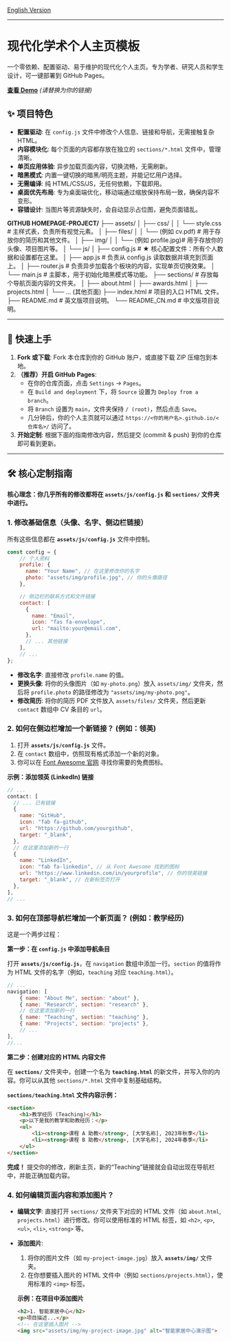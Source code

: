 [English Version](README.md)

---

# 现代化学术个人主页模板

一个零依赖、配置驱动、易于维护的现代化个人主页。专为学者、研究人员和学生设计，可一键部署到 GitHub Pages。

**[查看 Demo](https://your-github-username.github.io/your-repo-name/)**  _(请替换为你的链接)_

## ✨ 项目特色

- **配置驱动**: 在 `config.js` 文件中修改个人信息、链接和导航，无需接触复杂HTML。
- **内容模块化**: 每个页面的内容都存放在独立的 `sections/*.html` 文件中，管理清晰。
- **单页应用体验**: 异步加载页面内容，切换流畅，无需刷新。
- **暗黑模式**: 内置一键切换的暗黑/明亮主题，并能记忆用户选择。
- **无需编译**: 纯 HTML/CSS/JS，无任何依赖，下载即用。
- **桌面优先布局**: 专为桌面端优化，移动端通过缩放保持布局一致，确保内容不变形。
- **容错设计**: 当图片等资源缺失时，会自动显示占位图，避免页面错乱。

**GITHUB HOMEPAGE-PROJECT/**
├── assets/
│ ├── css/
│ │ └── style.css # 主样式表，负责所有视觉元素。
│ ├── files/
│ │ └── (例如 cv.pdf) # 用于存放你的简历和其他文件。
│ ├── img/
│ │ └── (例如 profile.jpg)# 用于存放你的头像、项目图片等。
│ └── js/
│ ├── config.js # ★ 核心配置文件：所有个人数据和设置都在这里。
│ ├── app.js # 负责从 config.js 读取数据并填充到页面上。
│ ├── router.js # 负责异步加载各个板块的内容，实现单页切换效果。
│ └── main.js # 主脚本，用于初始化暗黑模式等功能。
├── sections/ # 存放每个导航页面内容的文件夹。
│ ├── about.html
│ ├── awards.html
│ ├── projects.html
│ └── ... (其他页面)
├── index.html # 项目的入口 HTML 文件。
├── README.md # 英文版项目说明。
└── README_CN.md # 中文版项目说明。

---

## 🚀 快速上手

1. **Fork 或下载**: Fork 本仓库到你的 GitHub 账户，或直接下载 ZIP 压缩包到本地。
2. **（推荐）开启 GitHub Pages**:
   - 在你的仓库页面，点击 `Settings` -> `Pages`。
   - 在 `Build and deployment` 下，将 `Source` 设置为 `Deploy from a branch`。
   - 将 `Branch` 设置为 `main`，文件夹保持 `/ (root)`，然后点击 `Save`。
   - 几分钟后，你的个人主页就可以通过 `https://<你的用户名>.github.io/<仓库名>/` 访问了。
3. **开始定制**: 根据下面的指南修改内容，然后提交 (commit & push) 到你的仓库即可看到更新。

---

## 🛠️ 核心定制指南

**核心理念：你几乎所有的修改都将在 `assets/js/config.js` 和 `sections/` 文件夹中进行。**

### 1. 修改基础信息（头像、名字、侧边栏链接）

所有这些信息都在 **`assets/js/config.js`** 文件中控制。

```javascript
const config = {
    // 个人资料
    profile: {
      name: "Your Name", // 在这里修改你的名字
      photo: "assets/img/profile.jpg", // 你的头像路径
    },

    // 侧边栏的联系方式和文件链接
    contact: [
      {
        name: "Email",
        icon: "fas fa-envelope",
        url: "mailto:your@email.com",
      },
      // ... 其他链接
    ],
    // ...
};
```

- **修改名字**: 直接修改 `profile.name` 的值。
- **更换头像**: 将你的头像图片（如 `my-photo.png`）放入 `assets/img/` 文件夹，然后将 `profile.photo` 的路径修改为 `"assets/img/my-photo.png"`。
- **修改简历**: 将你的简历 PDF 文件放入 `assets/files/` 文件夹，然后更新 `contact` 数组中 CV 条目的 `url`。

### 2. 如何在侧边栏增加一个新链接？ (例如：领英)

1. 打开 **`assets/js/config.js`** 文件。
2. 在 `contact` 数组中，仿照现有格式添加一个新的对象。
3. 你可以在 [Font Awesome 官网](https://fontawesome.com/search?m=free) 寻找你需要的免费图标。

**示例：添加领英 (LinkedIn) 链接**

```javascript
// ...
contact: [
  // ... 已有链接
  {
    name: "GitHub",
    icon: "fab fa-github",
    url: "https://github.com/yourgithub",
    target: "_blank",
  },
  // 在这里添加新的一行
  {
    name: "LinkedIn",
    icon: "fab fa-linkedin", // 从 Font Awesome 找到的图标
    url: "https://www.linkedin.com/in/yourprofile", // 你的领英链接
    target: "_blank", // 在新标签页打开
  },
],
// ...
```

### 3. 如何在顶部导航栏增加一个新页面？ (例如：教学经历)

这是一个两步过程：

**第一步：在 `config.js` 中添加导航条目**

打开 **`assets/js/config.js`**，在 `navigation` 数组中添加一行。`section` 的值将作为 HTML 文件的名字（例如，`teaching` 对应 `teaching.html`）。

```javascript
// ...
navigation: [
    { name: "About Me", section: "about" },
    { name: "Research", section: "research" },
    // 在这里添加新的一行
    { name: "Teaching", section: "teaching" },
    { name: "Projects", section: "projects" },
    // ...
],
//...
```

**第二步：创建对应的 HTML 内容文件**

在 **`sections/`** 文件夹中，创建一个名为 **`teaching.html`** 的新文件，并写入你的内容。你可以从其他 `sections/*.html` 文件中复制基础结构。

**`sections/teaching.html` 文件内容示例：**

```html
<section>
    <h1>教学经历 (Teaching)</h1>
    <p>以下是我的教学和助教经历：</p>
    <ul>
        <li><strong>课程 A 助教</strong>, [大学名称], 2023年秋季</li>
        <li><strong>课程 B 助教</strong>, [大学名称], 2024年春季</li>
    </ul>
</section>
```

**完成！** 提交你的修改，刷新主页，新的“Teaching”链接就会自动出现在导航栏中，并能正确加载内容。

### 4. 如何编辑页面内容和添加图片？

- **编辑文字**: 直接打开 `sections/` 文件夹下对应的 HTML 文件（如 `about.html`, `projects.html`）进行修改。你可以使用标准的 HTML 标签，如 `<h2>`, `<p>`, `<ul>`, `<li>`, `<strong>` 等。
- **添加图片**:

  1. 将你的图片文件（如 `my-project-image.jpg`）放入 **`assets/img/`** 文件夹。
  2. 在你想要插入图片的 HTML 文件中（例如 `sections/projects.html`），使用标准的 `<img>` 标签。

  **示例：在项目中添加图片**

  ```html
  <h2>1. 智能家居中心</h2>
  <p>项目描述...</p>
  <!-- 在这里插入图片 -->
  <img src="assets/img/my-project-image.jpg" alt="智能家居中心演示图">
  ```
